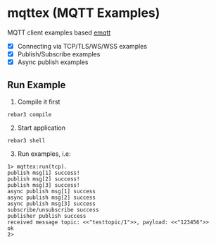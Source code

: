 # mqttex (MQTT Examples)

MQTT client examples based [emqtt](https://github.com/emqx/emqtt)

- [x] Connecting via TCP/TLS/WS/WSS examples
- [x] Publish/Subscribe examples
- [x] Async publish examples

## Run Example

1. Compile it first
```
rebar3 compile
```

2. Start application

```
rebar3 shell
```

3. Run examples, i.e:
```
1> mqttex:run(tcp).
publish msg[1] success!
publish msg[2] success!
publish msg[3] success!
async publish msg[1] success
async publish msg[2] success
async publish msg[3] success
subscribe/unsubscribe success
publisher publish success
received message topic: <<"testtopic/1">>, payload: <<"123456">>
ok
2>
```
